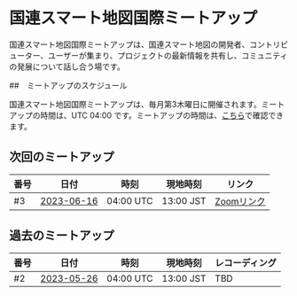 # 国連スマート地図国際ミートアップ

国連スマート地図国際ミートアップは、国連スマート地図の開発者、コントリビューター、ユーザーが集まり、プロジェクトの最新情報を共有し、コミュニティの発展について話し合う場です。

##　ミートアップのスケジュール

国連スマート地図国際ミートアップは、毎月第3木曜日に開催されます。ミートアップの時間は、UTC 04:00 です。ミートアップの時間は、[こちら](https://www.timeanddate.com/worldclock/fixedtime.html?msg=UN+Smart+Maps+International+Meetup&iso=20230616T04&p1=1440&ah=1)で確認できます。

## 次回のミートアップ

|番号|日付|時刻|現地時刻|リンク|
|---|----|---|---|----|
| #3 | [2023-06-16](./2023-06-16.md) | 04:00 UTC | 13:00 JST| [Zoomリンク](https://ucla.zoom.us/meeting/register/tJcoc-mvrTovG920aIcgb-64RaKdVWKTb1Ik)|

## 過去のミートアップ
|番号|日付|時刻|現地時刻|レコーディング|
|---|----|---|---|----|
| #2 | [2023-05-26](./2023-05-26.md) | 04:00 UTC | 13:00 JST| TBD|


